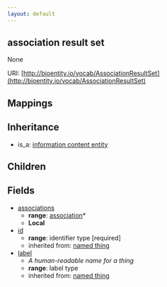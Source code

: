 ```yaml
---
layout: default
---
```


## association result set


None

URI: [http://bioentity.io/vocab/AssociationResultSet](http://bioentity.io/vocab/AssociationResultSet)
## Mappings


## Inheritance

 *  is_a: [information content entity](InformationContentEntity.html)

## Children



## Fields

 * [associations](associations.html)
    * __range__: [association](Association.html)*
    * __Local__
 * [id](id.html)
    * __range__: identifier type [required]
    * inherited from: [named thing](NamedThing.html)
 * [label](label.html)
    * _A human-readable name for a thing_
    * __range__: label type
    * inherited from: [named thing](NamedThing.html)
